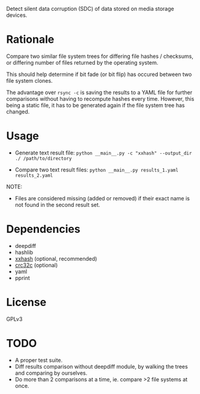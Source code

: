 Detect silent data corruption (SDC) of data stored on media storage devices.

# Rationale

Compare two similar file system trees for differing file hashes / checksums, or differing number of files returned by the operating system.

This should help determine if bit fade (or bit flip) has occured between two file system clones.

The advantage over `rsync -c` is saving the results to a YAML file for further comparisons without having to recompute hashes every time.
However, this being a static file, it has to be generated again if the file system tree has changed.

# Usage

* Generate text result file:
`python __main__.py -c "xxhash" --output_dir ./ /path/to/directory`

* Compare two text result files:
`python __main__.py results_1.yaml results_2.yaml`

NOTE:

* Files are considered missing (added or removed) if their exact name is not found in the second result set.

# Dependencies

* deepdiff
* hashlib
* [xxhash](https://github.com/Cyan4973/xxHash) (optional, recommended)
* [crc32c](https://github.com/ICRAR/crc32c) (optional)
* yaml
* pprint

# License

GPLv3

# TODO

* A proper test suite.
* Diff results comparison without deepdiff module, by walking the trees and comparing by ourselves.
* Do more than 2 comparisons at a time, ie. compare >2 file systems at once.
